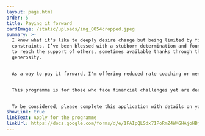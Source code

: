 ```yaml
---
layout: page.html
order: 5
title: Paying it forward
cardImage: /static/uploads/img_0054cropped.jpeg
summary: >-
  I know what it's like to deeply desire change but being limited by financial
  constraints. I’ve been blessed with a stubborn determination and found my way
  to reach the support of others, sometimes available thanks through their
  generosity. 


  As a way to pay it forward, I'm offering reduced rate coaching or mentoring sessions to help someone else on their journey.


  This programme is for those who face financial challenges yet are deeply committed to personal growth and transformation.


  To be considered, please complete this application with details on your current challenges, aspirations, and commitment to growth.
showLink: true
linkText: Apply for the programme
linkUrl: https://docs.google.com/forms/d/e/1FAIpQLSdx71PoRmZ4WMGHAjoHBjKlFuL-8q97cH7qlyvW7dYaXjNKNg/viewform
---
```

